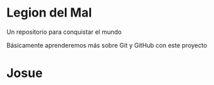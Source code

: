 # Legion del Mal
Un repositorio para conquistar el mundo

Básicamente aprenderemos más sobre Git y GitHub con este proyecto


# Josue
